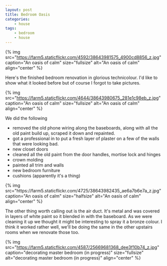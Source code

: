 ```yaml
---
layout: post
title: Bedroom Oasis
categories:
    - house
tags:
    - bedroom
    - house
---
```


{% img src="https://farm5.staticflickr.com/4592/38643981575_4900cd8856_z.jpg" caption="An oasis of calm" size="fullsize" alt="An oasis of calm" align="center" %}

Here's the finished bedroom renovation in glorious technicolour. I'd like to show what it looked before but of course I forgot to take pictures.

{% img src="https://farm5.staticflickr.com/4644/38643980675_281e1c98eb_z.jpg" caption="An oasis of calm" size="fullsize" alt="An oasis of calm" align="center" %}

We did the following
<ul>
<li>removed the old phone wiring along the baseboards, along with all the old paint build up, scraped it down and repainted.</li>
<li>got a professional in to put a fresh layer of plaster on a few of the walls that were looking bad.</li>
<li>new closet doors</li>
<li>cleaned all the old paint from the door handles, mortise lock and hinges</li>
<li>crown molding</li>
<li>painted all trim and walls</li>
<li>new bedroom furniture</li>
<li>cushions (apparently it's a thing)</li>
</ul>
{% img src="https://farm5.staticflickr.com/4725/38643982435_ae6a7b6e7a_z.jpg" caption="An oasis of calm" size="halfsize" alt="An oasis of calm" align="center" %}

The other thing worth calling out is the air duct. It's metal and was covered in layers of white paint so it blended in with the baseboard. As we were cleaning it up we thought it might be interesting to spray it a bronze colour. I think it worked rather well, we'll be doing the same in the other upstairs rooms when we renovate those too.

{% img src="https://farm5.staticflickr.com/4587/25669681368_dee3f10b74_z.jpg" caption="decorating master bedroom (in progress)" size="fullsize" alt="decorating master bedroom (in progress)" align="center" %}